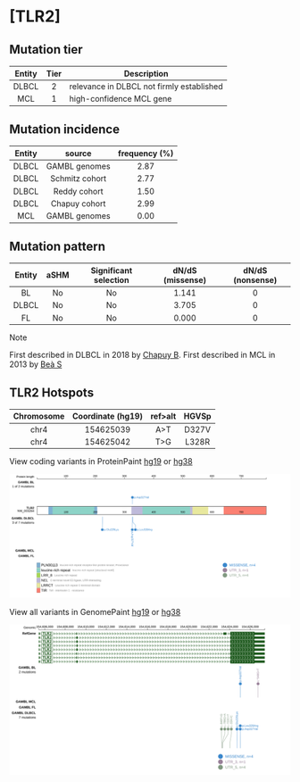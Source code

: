 # [TLR2]

## Mutation tier

|Entity|Tier|Description                              |
|:------:|:----:|-----------------------------------------|
|DLBCL |2   |relevance in DLBCL not firmly established|
|MCL   |1   |high-confidence MCL gene                 |
## Mutation incidence

|Entity|source        |frequency (%)|
|:------:|:--------------:|:-------------:|
|DLBCL |GAMBL genomes |2.87         |
|DLBCL |Schmitz cohort|2.77         |
|DLBCL |Reddy cohort  |1.50         |
|DLBCL |Chapuy cohort |2.99         |
|MCL   |GAMBL genomes |0.00         |

## Mutation pattern

|Entity|aSHM|Significant selection|dN/dS (missense)|dN/dS (nonsense)|
|:------:|:----:|:---------------------:|:----------------:|:----------------:|
|BL    |No  |No                   |1.141           |0               |
|DLBCL |No  |No                   |3.705           |0               |
|FL    |No  |No                   |0.000           |0               |


> [!NOTE]
> First described in DLBCL in 2018 by [Chapuy B](https://pubmed.ncbi.nlm.nih.gov/29713087). First described in MCL in 2013 by [Beà S](https://pubmed.ncbi.nlm.nih.gov/24145436)


 ## TLR2 Hotspots

| Chromosome |Coordinate (hg19) | ref>alt | HGVSp | 
 | :---:| :---: | :--: | :---: |
| chr4 | 154625039 | A>T | D327V |
| chr4 | 154625042 | T>G | L328R |

View coding variants in ProteinPaint [hg19](https://www.bcgsc.ca/downloads/morinlab/GAMBL/test/genes/TLR2_protein.html)  or [hg38](https://www.bcgsc.ca/downloads/morinlab/GAMBL/test/genes/TLR2_protein_hg38.html)

![image](images/proteinpaint/TLR2_NM_003264.svg)

View all variants in GenomePaint [hg19](https://www.bcgsc.ca/downloads/morinlab/GAMBL/test/genes/TLR2.html)  or [hg38](https://www.bcgsc.ca/downloads/morinlab/GAMBL/test/genes/TLR2_hg38.html)

![image](images/proteinpaint/TLR2.svg)
